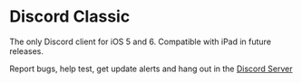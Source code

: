 # Discord Classic 
The only Discord client for iOS 5 and 6.
Compatible with iPad in future releases.

Report bugs, help test, get update alerts and hang out in the [Discord Server](https://discord.gg/A93uJh3)
